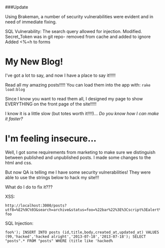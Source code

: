 ###Update

Using Brakeman, a number of security vulnerabilities were evident and
in need of immediate fixing.

SQL Vulnerability: The search query allowed for injection. Modified.
Secret_Token was in git repo- removed from cache and added to ignore
Added <%=h to forms

# My New Blog!

I've got a lot to say, and now I have a place to say it!!!!!

Read all my amazing posts!!!!! You can load them into the app with: `rake load:blog`

Since I know you want to read them all, I designed my page to show EVERYTHING on the front page of the site!!!!!

I know it is a little slow (but totes worth it!!!!)... _Do you know how I can make it faster?_

# I'm feeling insecure...

Well, I got some requirements from marketing to make sure we distinguish between published and unpublished posts. I made some changes to the html and css.

But now QA is telling me I have some security vulnerabilities! They were able to use the strings below to hack my site!!!

What do I do to fix it???


XSS:
```
http://localhost:3000/posts?utf8=%E2%9C%93&search=archive&status=foo=%22bar%22%3E%3Cscript%3Ealert%28%22p0wned!!!%22%29%3C/script%3E%3Cp%20data-foo
```

SQL Injection:

```
foo%'); INSERT INTO posts (id,title,body,created_at,updated_at) VALUES (99,'hacked','hacked alright','2013-07-18','2013-07-18'); SELECT "posts".* FROM "posts" WHERE (title like 'hacked%
```
